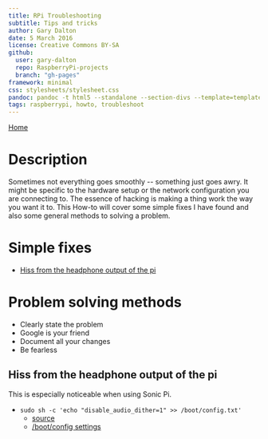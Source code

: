 ```yaml
---
title: RPi Troubleshooting
subtitle: Tips and tricks
author: Gary Dalton
date: 5 March 2016
license: Creative Commons BY-SA
github:
  user: gary-dalton
  repo: RaspberryPi-projects
  branch: "gh-pages"
framework: minimal
css: stylesheets/stylesheet.css
pandoc: pandoc -t html5 --standalone --section-divs --template=template_github.html rpi_troubleshoot.md -o rpi_troubleshoot.html
tags: raspberrypi, howto, troubleshoot
---
```

[Home](index.html)

# Description

Sometimes not everything goes smoothly -- something just goes awry. It might be specific to the hardware setup or the network configuration you are connecting to. The essence of hacking is making a thing work the way you want it to. This How-to will cover some simple fixes I have found and also some general methods to solving a problem.

# Simple fixes

+ [Hiss from the headphone output of the pi](#1)

# Problem solving methods

+ Clearly state the problem
+ Google is your friend
+ Document all your changes
+ Be fearless

## <a name=""></a>Hiss from the headphone output of the pi

This is especially noticeable when using Sonic Pi.

+ `sudo sh -c 'echo "disable_audio_dither=1" >> /boot/config.txt'`
    - [source](https://www.raspberrypi.org/forums/viewtopic.php?f=28&t=85811)
    - [/boot/config settings](http://elinux.org/RPiconfig)
